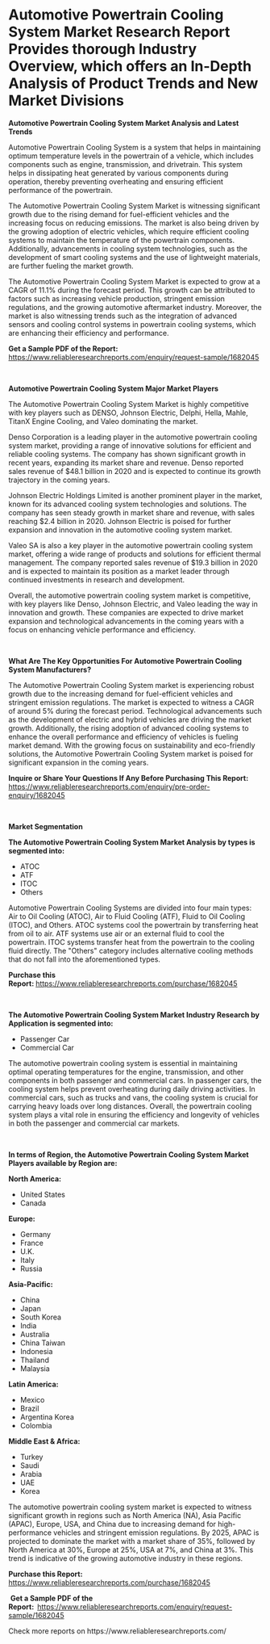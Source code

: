 <p><h1>Automotive Powertrain Cooling System Market Research Report Provides thorough Industry Overview, which offers an In-Depth Analysis of Product Trends and New Market Divisions</h1></p><p><strong>Automotive Powertrain Cooling System Market Analysis and Latest Trends</strong></p>
<p><p>Automotive Powertrain Cooling System is a system that helps in maintaining optimum temperature levels in the powertrain of a vehicle, which includes components such as engine, transmission, and drivetrain. This system helps in dissipating heat generated by various components during operation, thereby preventing overheating and ensuring efficient performance of the powertrain.</p><p>The Automotive Powertrain Cooling System Market is witnessing significant growth due to the rising demand for fuel-efficient vehicles and the increasing focus on reducing emissions. The market is also being driven by the growing adoption of electric vehicles, which require efficient cooling systems to maintain the temperature of the powertrain components. Additionally, advancements in cooling system technologies, such as the development of smart cooling systems and the use of lightweight materials, are further fueling the market growth.</p><p>The Automotive Powertrain Cooling System Market is expected to grow at a CAGR of 11.1% during the forecast period. This growth can be attributed to factors such as increasing vehicle production, stringent emission regulations, and the growing automotive aftermarket industry. Moreover, the market is also witnessing trends such as the integration of advanced sensors and cooling control systems in powertrain cooling systems, which are enhancing their efficiency and performance.</p></p>
<p><strong>Get a Sample PDF of the Report:&nbsp;</strong> <a href="https://www.reliableresearchreports.com/enquiry/request-sample/1682045">https://www.reliableresearchreports.com/enquiry/request-sample/1682045</a></p>
<p>&nbsp;</p>
<p><strong>Automotive Powertrain Cooling System Major Market Players</strong></p>
<p><p>The Automotive Powertrain Cooling System Market is highly competitive with key players such as DENSO, Johnson Electric, Delphi, Hella, Mahle, TitanX Engine Cooling, and Valeo dominating the market.</p><p>Denso Corporation is a leading player in the automotive powertrain cooling system market, providing a range of innovative solutions for efficient and reliable cooling systems. The company has shown significant growth in recent years, expanding its market share and revenue. Denso reported sales revenue of $48.1 billion in 2020 and is expected to continue its growth trajectory in the coming years.</p><p>Johnson Electric Holdings Limited is another prominent player in the market, known for its advanced cooling system technologies and solutions. The company has seen steady growth in market share and revenue, with sales reaching $2.4 billion in 2020. Johnson Electric is poised for further expansion and innovation in the automotive cooling system market.</p><p>Valeo SA is also a key player in the automotive powertrain cooling system market, offering a wide range of products and solutions for efficient thermal management. The company reported sales revenue of $19.3 billion in 2020 and is expected to maintain its position as a market leader through continued investments in research and development.</p><p>Overall, the automotive powertrain cooling system market is competitive, with key players like Denso, Johnson Electric, and Valeo leading the way in innovation and growth. These companies are expected to drive market expansion and technological advancements in the coming years with a focus on enhancing vehicle performance and efficiency.</p></p>
<p>&nbsp;</p>
<p><strong>What Are The Key Opportunities For Automotive Powertrain Cooling System Manufacturers?</strong></p>
<p><p>The Automotive Powertrain Cooling System market is experiencing robust growth due to the increasing demand for fuel-efficient vehicles and stringent emission regulations. The market is expected to witness a CAGR of around 5% during the forecast period. Technological advancements such as the development of electric and hybrid vehicles are driving the market growth. Additionally, the rising adoption of advanced cooling systems to enhance the overall performance and efficiency of vehicles is fueling market demand. With the growing focus on sustainability and eco-friendly solutions, the Automotive Powertrain Cooling System market is poised for significant expansion in the coming years.</p></p>
<p><strong>Inquire or Share Your Questions If Any Before Purchasing This Report:</strong> <a href="https://www.reliableresearchreports.com/enquiry/pre-order-enquiry/1682045">https://www.reliableresearchreports.com/enquiry/pre-order-enquiry/1682045</a></p>
<p>&nbsp;</p>
<p><strong>Market Segmentation</strong></p>
<p><strong>The Automotive Powertrain Cooling System Market Analysis by types is segmented into:</strong></p>
<p><ul><li>ATOC</li><li>ATF</li><li>ITOC</li><li>Others</li></ul></p>
<p><p>Automotive Powertrain Cooling Systems are divided into four main types: Air to Oil Cooling (ATOC), Air to Fluid Cooling (ATF), Fluid to Oil Cooling (ITOC), and Others. ATOC systems cool the powertrain by transferring heat from oil to air. ATF systems use air or an external fluid to cool the powertrain. ITOC systems transfer heat from the powertrain to the cooling fluid directly. The "Others" category includes alternative cooling methods that do not fall into the aforementioned types.</p></p>
<p><strong>Purchase this Report:&nbsp;</strong><a href="https://www.reliableresearchreports.com/purchase/1682045">https://www.reliableresearchreports.com/purchase/1682045</a></p>
<p>&nbsp;</p>
<p><strong>The Automotive Powertrain Cooling System Market Industry Research by Application is segmented into:</strong></p>
<p><ul><li>Passenger Car</li><li>Commercial Car</li></ul></p>
<p><p>The automotive powertrain cooling system is essential in maintaining optimal operating temperatures for the engine, transmission, and other components in both passenger and commercial cars. In passenger cars, the cooling system helps prevent overheating during daily driving activities. In commercial cars, such as trucks and vans, the cooling system is crucial for carrying heavy loads over long distances. Overall, the powertrain cooling system plays a vital role in ensuring the efficiency and longevity of vehicles in both the passenger and commercial car markets.</p></p>
<p>&nbsp;</p>
<p><strong>In terms of Region, the Automotive Powertrain Cooling System Market Players available by Region are:</strong></p>
<p>
    <p> <strong> North America: </strong>
        <ul>
            <li>United States</li>
            <li>Canada</li>
        </ul>
        </p> 
    <p> <strong> Europe: </strong>
        <ul>
            <li>Germany</li>
            <li>France</li>
            <li>U.K.</li>
            <li>Italy</li>
            <li>Russia</li>
        </ul>
        </p> 
    <p> <strong> Asia-Pacific: </strong>
        <ul>
            <li>China</li>
            <li>Japan</li>
            <li>South Korea</li>
            <li>India</li>
            <li>Australia</li>
            <li>China Taiwan</li>
            <li>Indonesia</li>
            <li>Thailand</li>
            <li>Malaysia</li>
        </ul>
        </p> 
    <p> <strong> Latin America: </strong>
        <ul>
            <li>Mexico</li>
            <li>Brazil</li>
            <li>Argentina Korea</li>
            <li>Colombia</li>
        </ul>
        </p> 
    <p> <strong> Middle East & Africa: </strong>
        <ul>
            <li>Turkey</li>
            <li>Saudi</li>
            <li>Arabia</li>
            <li>UAE</li>
            <li>Korea</li>
        </ul>
    </p>
    </p>
<p><p>The automotive powertrain cooling system market is expected to witness significant growth in regions such as North America (NA), Asia Pacific (APAC), Europe, USA, and China due to increasing demand for high-performance vehicles and stringent emission regulations. By 2025, APAC is projected to dominate the market with a market share of 35%, followed by North America at 30%, Europe at 25%, USA at 7%, and China at 3%. This trend is indicative of the growing automotive industry in these regions.</p></p>
<p><strong>Purchase this Report: </strong><a href="https://www.reliableresearchreports.com/purchase/1682045">https://www.reliableresearchreports.com/purchase/1682045</a></p>
<p>&nbsp;<strong>Get a Sample PDF of the Report:&nbsp;&nbsp;</strong><a href="https://www.reliableresearchreports.com/enquiry/request-sample/1682045">https://www.reliableresearchreports.com/enquiry/request-sample/1682045</a></p>
<p><strong></strong></p>
<p>Check more reports on https://www.reliableresearchreports.com/</p>